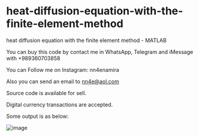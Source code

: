 # heat-diffusion-equation-with-the-finite-element-method
heat diffusion equation with the finite element method - MATLAB

You can buy this code by contact me in WhatsApp, Telegram and iMessage with +989360703858

You can Follow me on Instagram: nn4enamira

Also you can send an email to nn4e@aol.com

Source code is available for sell.

Digital currency transactions are accepted.

Some output is as below:

![image](https://github.com/user-attachments/assets/62d89ae5-313e-48ca-905c-44e32e61b201)
